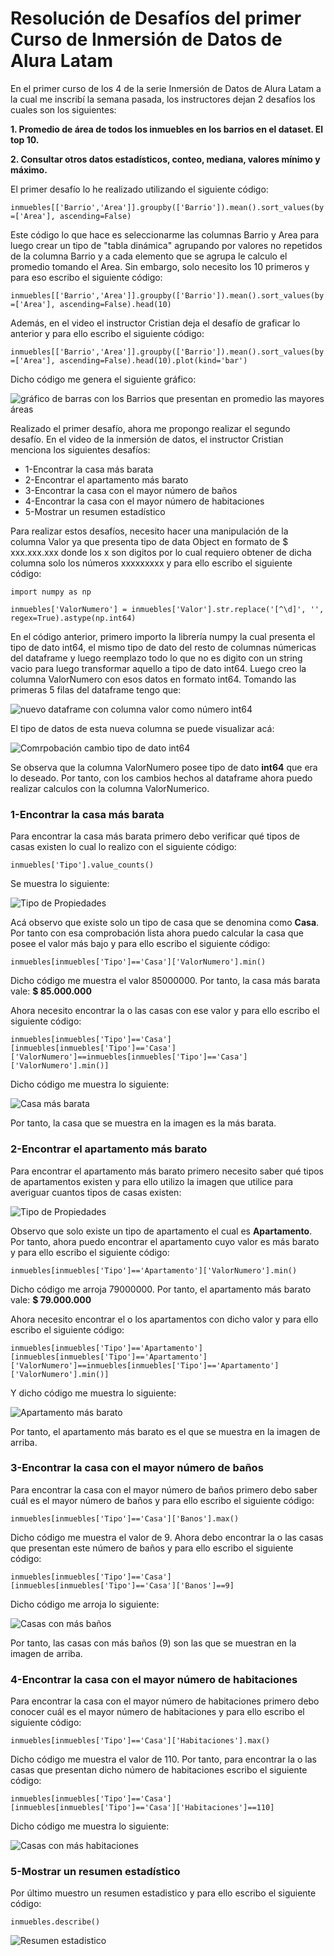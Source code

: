 # Resolución de Desafíos del primer Curso de Inmersión de Datos de Alura Latam

En el primer curso de los 4 de la serie Inmersión de Datos de Alura Latam a la cual me inscribí la semana pasada, los instructores dejan 2 desafíos los cuales son los siguientes:

**1. Promedio de área de todos los inmuebles en los barrios en el dataset. El top 10.**

**2. Consultar otros datos estadísticos, conteo, mediana, valores mínimo y máximo.**

El primer desafío lo he realizado utilizando el siguiente código:

`inmuebles[['Barrio','Area']].groupby(['Barrio']).mean().sort_values(by=['Area'], ascending=False)`

Este código lo que hace es seleccionarme las columnas Barrio y Area para luego crear un tipo de "tabla dinámica" agrupando por valores no repetidos de la columna Barrio y a cada elemento que se agrupa le calculo el promedio tomando el Area. Sin embargo, solo necesito los 10 primeros y para eso escribo el siguiente código:

`inmuebles[['Barrio','Area']].groupby(['Barrio']).mean().sort_values(by=['Area'], ascending=False).head(10)`

Además, en el video el instructor Cristian deja el desafío de graficar lo anterior y para ello escribo el siguiente código:

`inmuebles[['Barrio','Area']].groupby(['Barrio']).mean().sort_values(by=['Area'], ascending=False).head(10).plot(kind='bar')`

Dicho código me genera el siguiente gráfico:

![gráfico de barras con los Barrios que presentan en promedio las mayores áreas](./img/primero.png)

Realizado el primer desafío, ahora me propongo realizar el segundo desafío. En el video de la inmersión de datos, el instructor Cristian menciona los siguientes desafíos:

<ul>
<li>1-Encontrar la casa más barata</li>
<li>2-Encontrar el apartamento más barato</li>
<li>3-Encontrar la casa con el mayor número de baños</li>
<li>4-Encontrar la casa con el mayor número de habitaciones</li>
<li>5-Mostrar un resumen estadístico</li>
</ul>

Para realizar estos desafíos, necesito hacer una manipulación de la columna Valor ya que presenta tipo de data Object en formato de $ xxx.xxx.xxx donde los x son digitos por lo cual requiero obtener de dicha columna solo los números xxxxxxxxx y para ello escribo el siguiente código:

`import numpy as np`

`inmuebles['ValorNumero'] = inmuebles['Valor'].str.replace('[^\d]', '', regex=True).astype(np.int64)`

En el código anterior, primero importo la librería numpy la cual presenta el tipo de dato int64, el mismo tipo de dato del resto de columnas númericas del dataframe y luego reemplazo todo lo que no es digito con un string vacio para luego transformar aquello a tipo de dato int64. Luego creo la columna ValorNumero con esos datos en formato int64. Tomando las primeras 5 filas del dataframe tengo que:

![nuevo dataframe con columna valor como número int64](./img/NuevaColumnaNumerica.jpg)

El tipo de datos de esta nueva columna se puede visualizar acá:

![Comrpobación cambio tipo de dato int64](./img/TipoDeDatosColumnas.jpg)

Se observa que la columna ValorNumero posee tipo de dato **int64** que era lo deseado.
Por tanto, con los cambios hechos al dataframe ahora puedo realizar calculos con la columna ValorNumerico.

### 1-Encontrar la casa más barata

Para encontrar la casa más barata primero debo verificar qué tipos de casas existen lo cual lo realizo con el siguiente código:

`inmuebles['Tipo'].value_counts()`

Se muestra lo siguiente:

![Tipo de Propiedades](./img/TiposDePropiedades.jpg)

Acá observo que existe solo un tipo de casa que se denomina como **Casa**. Por tanto con esa comprobación lista ahora puedo calcular la casa que posee el valor más bajo y para ello escribo el siguiente código:

`inmuebles[inmuebles['Tipo']=='Casa']['ValorNumero'].min()`

Dicho código me muestra el valor 85000000. Por tanto, la casa más barata vale: **$ 85.000.000**

Ahora necesito encontrar la o las casas con ese valor y para ello escribo el siguiente código:

`inmuebles[inmuebles['Tipo']=='Casa'][inmuebles[inmuebles['Tipo']=='Casa']['ValorNumero']==inmuebles[inmuebles['Tipo']=='Casa']['ValorNumero'].min()]`

Dicho código me muestra lo siguiente:

![Casa más barata](./img/Casamasbarata.jpg)

Por tanto, la casa que se muestra en la imagen es la más barata.

### 2-Encontrar el apartamento más barato

Para encontrar el apartamento más barato primero necesito saber qué tipos de apartamentos existen y para ello utilizo la imagen que utilice para averiguar cuantos tipos de casas existen:

![Tipo de Propiedades](./img/TiposDePropiedades.jpg)

Observo que solo existe un tipo de apartamento el cual es **Apartamento**. Por tanto, ahora puedo encontrar el apartamento cuyo valor es más barato y para ello escribo el siguiente código:

`inmuebles[inmuebles['Tipo']=='Apartamento']['ValorNumero'].min()`

Dicho código me arroja 79000000. Por tanto, el apartamento más barato vale: **$ 79.000.000**

Ahora necesito encontrar el o los apartamentos con dicho valor y para ello escribo el siguiente código:

`inmuebles[inmuebles['Tipo']=='Apartamento'][inmuebles[inmuebles['Tipo']=='Apartamento']['ValorNumero']==inmuebles[inmuebles['Tipo']=='Apartamento']['ValorNumero'].min()]`

Y dicho código me muestra lo siguiente:

![Apartamento más barato](./img/Apartamentomasbarato.jpg)

Por tanto, el apartamento más barato es el que se muestra en la imagen de arriba.

### 3-Encontrar la casa con el mayor número de baños

Para encontrar la casa con el mayor número de baños primero debo saber cuál es el mayor número de baños y para ello escribo el siguiente código:

`inmuebles[inmuebles['Tipo']=='Casa']['Banos'].max()`

Dicho código me muestra el valor de 9. Ahora debo encontrar la o las casas que presentan este número de baños y para ello escribo el siguiente código:

`inmuebles[inmuebles['Tipo']=='Casa'][inmuebles[inmuebles['Tipo']=='Casa']['Banos']==9]`

Dicho código me arroja lo siguiente:

![Casas con más baños](./img/Casasconmasbanos.jpg)

Por tanto, las casas con más baños (9) son las que se muestran en la imagen de arriba.

### 4-Encontrar la casa con el mayor número de habitaciones

Para encontrar la casa con el mayor número de habitaciones primero debo conocer cuál es el mayor número de habitaciones y para ello escribo el siguiente código:

`inmuebles[inmuebles['Tipo']=='Casa']['Habitaciones'].max()`

Dicho código me muestra el valor de 110. Por tanto, para encontrar la o las casas que presentan dicho número de habitaciones escribo el siguiente código:

`inmuebles[inmuebles['Tipo']=='Casa'][inmuebles[inmuebles['Tipo']=='Casa']['Habitaciones']==110]`

Dicho código me muestra lo siguiente:

![Casas con más habitaciones](./img/Casasconmashabitaciones.jpg)

### 5-Mostrar un resumen estadístico

Por último muestro un resumen estadistico y para ello escribo el siguiente código:

`inmuebles.describe()`

![Resumen estadistico](./img/ResumenEstadistico.jpg)
